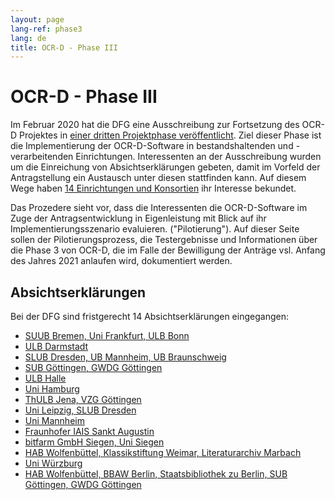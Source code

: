 ```yaml
---
layout: page
lang-ref: phase3
lang: de
title: OCR-D - Phase III
---
```


# OCR-D - Phase III

Im Februar 2020 hat die DFG eine Ausschreibung zur Fortsetzung des OCR-D Projektes in [einer dritten Projektphase veröffentlicht](https://ocr-d.de/de/2020/02/25/dfg-ausschreibung.html). Ziel dieser Phase ist die Implementierung der OCR-D-Software in bestandshaltenden und -verarbeitenden Einrichtungen. Interessenten an der Ausschreibung wurden um die Einreichung von Absichtserklärungen gebeten, damit im Vorfeld der Antragstellung ein Austausch unter diesen stattfinden kann. Auf diesem Wege haben [14 Einrichtungen und Konsortien](https://ocr-d.de/de/2020/06/04/pilotphase.html) ihr Interesse bekundet. 

Das Prozedere sieht vor, dass die Interessenten die OCR-D-Software im Zuge der Antragsentwicklung in Eigenleistung mit Blick auf ihr Implementierungsszenario evaluieren. ("Pilotierung"). Auf dieser Seite sollen der Pilotierungsprozess, die Testergebnisse und Informationen über die Phase 3 von OCR-D, die im Falle der Bewilligung der Anträge vsl. Anfang des Jahres 2021 anlaufen wird, dokumentiert werden.

## Absichtserklärungen

Bei der DFG sind fristgerecht 14 Absichtserklärungen eingegangen:

* [SUUB Bremen, Uni Frankfurt, ULB Bonn](https://www.dfg.de/download/pdf/foerderung/programme/lis/absichtserklaerungen_ocrd_2020/bremen_frankfurt_bonn.pdf)
* [ULB Darmstadt](https://www.dfg.de/download/pdf/foerderung/programme/lis/absichtserklaerungen_ocrd_2020/darmstadt.pdf)
* [SLUB Dresden, UB Mannheim, UB Braunschweig](https://www.dfg.de/download/pdf/foerderung/programme/lis/absichtserklaerungen_ocrd_2020/dresden_mannheim_braunschweig.pdf)
* [SUB Göttingen, GWDG Göttingen](https://www.dfg.de/download/pdf/foerderung/programme/lis/absichtserklaerungen_ocrd_2020/goettingen.pdf)
* [ULB Halle](https://www.dfg.de/download/pdf/foerderung/programme/lis/absichtserklaerungen_ocrd_2020/halle.pdf)
* [Uni Hamburg](https://www.dfg.de/download/pdf/foerderung/programme/lis/absichtserklaerungen_ocrd_2020/hamburg.pdf)
* [ThULB Jena, VZG Göttingen](https://www.dfg.de/download/pdf/foerderung/programme/lis/absichtserklaerungen_ocrd_2020/jena_goettingen.pdf)
* [Uni Leipzig, SLUB Dresden](https://www.dfg.de/download/pdf/foerderung/programme/lis/absichtserklaerungen_ocrd_2020/leipzig_dresden.pdf)
* [Uni Mannheim](https://www.dfg.de/download/pdf/foerderung/programme/lis/absichtserklaerungen_ocrd_2020/mannheim.pdf)
* [Fraunhofer IAIS Sankt Augustin](https://www.dfg.de/download/pdf/foerderung/programme/lis/absichtserklaerungen_ocrd_2020/sanktaugustin.pdf)
* [bitfarm GmbH Siegen, Uni Siegen](https://www.dfg.de/download/pdf/foerderung/programme/lis/absichtserklaerungen_ocrd_2020/siegen.pdf)
* [HAB Wolfenbüttel, Klassikstiftung Weimar, Literaturarchiv Marbach](https://www.dfg.de/download/pdf/foerderung/programme/lis/absichtserklaerungen_ocrd_2020/marbach_weimar_wolfenbuettel.pdf)
* [Uni Würzburg](https://www.dfg.de/download/pdf/foerderung/programme/lis/absichtserklaerungen_ocrd_2020/wuerzburg.pdf)
* [HAB Wolfenbüttel, BBAW Berlin, Staatsbibliothek zu Berlin, SUB Göttingen, GWDG Göttingen](https://www.dfg.de/download/pdf/foerderung/programme/lis/absichtserklaerungen_ocrd_2020/koordinierung_wolfenbuettel_berlin_goettingen.pdf)
